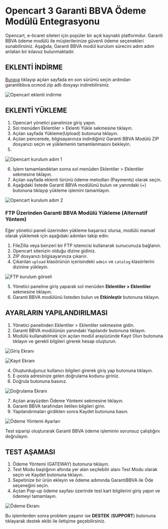 # Opencart 3 Garanti BBVA Ödeme Modülü Entegrasyonu

Opencart, e-ticaret siteleri için popüler bir açık kaynaklı platformdur. Garanti BBVA ödeme modülü ile müşterilerinize güvenli ödeme seçenekleri sunabilirsiniz. 
Aşağıda, Garanti BBVA modül kurulum sürecini adım adım anlatan bir kılavuz bulunmaktadır.

## EKLENTİ İNDİRME

[Buraya](https://github.com/eticsoft/garantibbva-opencart3-module/releases) tıklayıp açılan sayfada en son sürümü seçin ardından garantibbva.ocmod.zip adlı dosyayı indirebilirsiniz.

![Opencart eklenti indirme](https://cdn.paythor.com/3/104/installation/3/install.png)

## EKLENTİ YÜKLEME

1. Opencart yönetici panelinize giriş yapın.
2. Sol menüden Eklentiler > Eklenti Yükle sekmesine tıklayın.
3. Açılan sayfada Yükleme(Upload) butonuna tıklayın.
4. Açılan pencerede, bilgisayarınıza indirdiğiniz Garanti BBVA Modülü ZIP dosyanızı seçin ve yüklemenin tamamlanmasını bekleyin.
5. 
![Opencart kurulum adım 1](https://cdn.paythor.com/3/104/installation/3/1.png)

6. İşlem tamamlandıktan sonra sol menüden Eklentiler > Eklentiler sekmesine tıklayın.
7. Açılan sayfada eklenti türünü ödeme metodları (Payments) olarak seçin.
8. Aşağıdaki listede Garanti BBVA modülünü bulun ve yanındaki (+) butonuna tıklayıp yükleme işlemini tamamlayın.

![Opencart kurulum adım 2](https://cdn.paythor.com/3/104/installation/3/2.png)

### FTP Üzerinden Garanti BBVA Modülü Yükleme (Alternatif Yöntem)

Eğer yönetici paneli üzerinden yükleme başarısız olursa, modülü manuel olarak yüklemek için aşağıdaki adımları takip edin:

1. FileZilla veya benzeri bir FTP istemcisi kullanarak sunucunuza bağlanın.
2. Opencart sitenizin olduğu dizine gidiniz.
3. ZIP dosyanızı bilgisayarınıza çıkarın.
4. Çıkarılan `upload` klasörünün içerisindeki `admin` ve `catalog` klasörlerini dizinine yükleyin.

![FTP kurulum görseli](https://cdn.paythor.com/3/104/installation/3/ftp.png)

5. Yönetici paneline giriş yaparak sol menüden **Eklentiler >  Eklentiler** sekmesine tıklayın.
6. Garanti BBVA modülünü listeden bulun ve **Etkinleştir** butonuna tıklayın.

## AYARLARIN YAPILANDIRILMASI

1. Yönetici panelinden Eklentiler > Eklentiler sekmesine gidin.
2. Garanti BBVA modülünün yanındaki Yapılandır butonuna tıklayın.
3. Modülü kullanabilmek için açılan modül arayüzünde Kayıt Olun butonuna tıklayın ve gerekli bilgileri girerek hesap oluşturun.

![Giriş Ekranı](https://cdn.paythor.com/3/confsteps/login.png)

![Kayıt Ekranı](https://cdn.paythor.com/3/confsteps/register.png)

4. Oluşturduğunuz kullanıcı bilgileri girerek giriş yap butonuna tıklayın.
5. E-posta adresinize gelen doğrulama kodunu giriniz.
6. Doğrula butonuna basınız.

![Doğrulama Ekranı](https://cdn.paythor.com/3/confsteps/verification.png)

7. Açılan arayüzden Ödeme Yöntemi sekmesine tıklayın.
8. Garanti BBVA tarafından iletilen bilgileri girin.
9. Yapılandırmaları girdikten sonra Kaydet butonuna basın.

![Ödeme Yöntemi Ayarları](https://cdn.paythor.com/3/confsteps/gateway.png)

Test siparişi oluşturarak Garanti BBVA ödeme işleminin sorunsuz çalıştığını doğrulayın.

## TEST AŞAMASI

1. Ödeme Yöntemi (GATEWAY) butonuna tıklayın.
2. Test Modu başlığının altında yer alan seçilebilir alanı Test Modu olarak seçin ve Kaydet butonuna tıklayın.
3. Sepetinize bir ürün ekleyin ve ödeme adımında GarantiBBVA ile Öde seçeneğini seçin.
4. Açılan Pop-up ödeme sayfası üzerinde test kart bilgilerini giriş yapın ve ödemeyi tamamlayın.

![Ödeme Ekranı](https://cdn.paythor.com/3/confsteps/paymentpage.png)

Bu işlemlerden sonra problem yaşanır ise **DESTEK** (**SUPPORT**) butonuna tıklayarak destek ekibi ile iletişime geçebilirsiniz.
